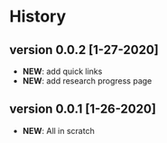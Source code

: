# History

## version 0.0.2 [1-27-2020]
* **NEW**: add quick links
* **NEW**: add research progress page

## version 0.0.1 [1-26-2020]
* **NEW**: All in scratch

